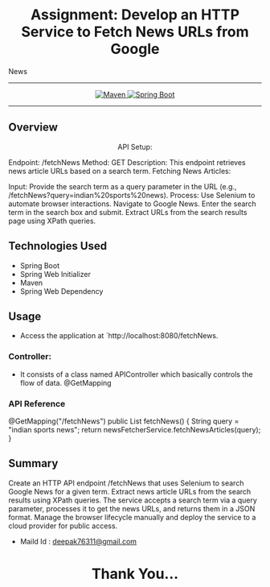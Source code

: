 # <h1 align = "center"> Assignment: Develop an HTTP Service to Fetch News URLs from Google
News
___ 
<p align="center">

</a>
<a href="Maven url" >
    <img alt="Maven" src="https://img.shields.io/badge/maven-3.1.3-brightgreen.svg" />
</a>
<a href="Spring Boot url" >
    <img alt="Spring Boot" src="https://img.shields.io/badge/Spring Boot-3.0.6-brightgreen.svg" />
</a>
</p>

--------------

<p align="left">

<!-- Project Description -->
## Overview
<p align="center">API Setup:

Endpoint: /fetchNews
Method: GET
Description: This endpoint retrieves news article URLs based on a search term.
Fetching News Articles:

Input: Provide the search term as a query parameter in the URL (e.g., /fetchNews?query=indian%20sports%20news).
Process:
Use Selenium to automate browser interactions.
Navigate to Google News.
Enter the search term in the search box and submit.
Extract URLs from the search results page using XPath queries.
</p>


<!-- Technologies Used -->
## Technologies Used
- Spring Boot
- Spring Web Initializer
- Maven
- Spring Web Dependency


<!-- Usage -->
## Usage
- Access the application at `http://localhost:8080/fetchNews.
### Controller:
- It consists of a class named APIController which basically controls the flow of data.
 @GetMapping 

### API Reference
   @GetMapping("/fetchNews")
    public List<NewsArticlee> fetchNews() {
        String query = "indian sports news";
        return newsFetcherService.fetchNewsArticles(query);
    }


<!-- Contact -->
## Summary
Create an HTTP API endpoint /fetchNews that uses Selenium to search Google News for a given term. Extract news article URLs from the search results using XPath queries. The service accepts a search term via a query parameter, processes it to get the news URLs, and returns them in a JSON format. Manage the browser lifecycle manually and deploy the service to a cloud provider for public access.
- Maild Id :  deepak76311@gmail.com

<h1 align="center">Thank You...<h1>
<h3 align = "center"> 